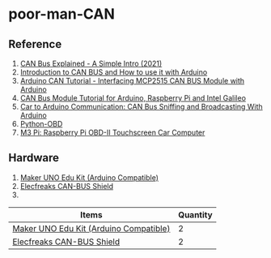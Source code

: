 # poor-man-CAN

## Reference
1. [CAN Bus Explained - A Simple Intro (2021)](https://www.csselectronics.com/screen/page/simple-intro-to-can-bus/language/en)
2. [Introduction to CAN BUS and How to use it with Arduino](https://www.seeedstudio.com/blog/2019/11/27/introduction-to-can-bus-and-how-to-use-it-with-arduino/)
3. [Arduino CAN Tutorial - Interfacing MCP2515 CAN BUS Module with Arduino](https://circuitdigest.com/microcontroller-projects/arduino-can-tutorial-interfacing-mcp2515-can-bus-module-with-arduino)
4. [CAN Bus Module Tutorial for Arduino, Raspberry Pi and Intel Galileo](https://www.cooking-hacks.com/documentation/tutorials/can-bus-module-shield-tutorial-for-arduino-raspberry-pi-intel-galileo.html)
5. [Car to Arduino Communication: CAN Bus Sniffing and Broadcasting With Arduino](https://www.instructables.com/CAN-Bus-Sniffing-and-Broadcasting-with-Arduino/)
6. [Python-OBD](https://python-obd.readthedocs.io/en/latest/Connections/)
7. [M3 Pi: Raspberry Pi OBD-II Touchscreen Car Computer](https://projects-raspberry.com/m3-pi-raspberry-pi-obd-ii-touchscreen-car-computer/)

## Hardware
1. [Maker UNO Edu Kit (Arduino Compatible)](https://my.cytron.io/p-maker-uno-edu-kit-arduino-compatible)
2. [Elecfreaks CAN-BUS Shield](https://my.cytron.io/p-elecfreaks-can-bus-shield)
3. 

| Items       | Quantity    |
| ----------- | ----------- |
| [Maker UNO Edu Kit (Arduino Compatible)](https://my.cytron.io/p-maker-uno-edu-kit-arduino-compatible) | 2 |
| [Elecfreaks CAN-BUS Shield](https://my.cytron.io/p-elecfreaks-can-bus-shield) | 2 |
